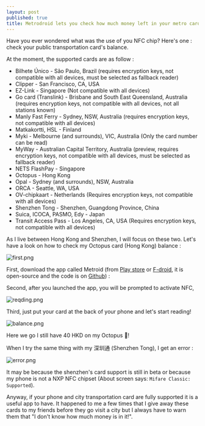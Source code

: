 ```yaml
---
layout: post
published: true
title: Metrodroid lets you check how much money left in your metro card
---
```

Have you ever wondered what was the use of you NFC chip? Here's one : check your public transportation card's balance. 

At the moment, the supported cards are as follow :
* Bilhete Único - São Paulo, Brazil (requires encryption keys, not compatible with all devices, must be selected as fallback reader)
* Clipper - San Francisco, CA, USA
* EZ-Link - Singapore (Not compatible with all devices)
* Go card (Translink) - Brisbane and South East Queensland, Australia (requires encryption keys, not compatible with all devices, not all stations known)
* Manly Fast Ferry - Sydney, NSW, Australia (requires encryption keys, not compatible with all devices)
* Matkakortti, HSL - Finland
* Myki - Melbourne (and surrounds), VIC, Australia (Only the card number can be read)
* MyWay - Australian Capital Territory, Australia (preview, requires encryption keys, not compatible with all devices, must be selected as fallback reader)
* NETS FlashPay - Singapore
* Octopus - Hong Kong
* Opal - Sydney (and surrounds), NSW, Australia
* ORCA - Seattle, WA, USA
* OV-chipkaart - Netherlands (Requires encryption keys, not compatible with all devices)
* Shenzhen Tong - Shenzhen, Guangdong Province, China
* Suica, ICOCA, PASMO, Edy - Japan
* Transit Access Pass - Los Angeles, CA, USA (Requires encryption keys, not compatible with all devices)

As I live between Hong Kong and Shenzhen, I will focus on these two. Let's have a look on how to check my Octopus card (Hong Kong) balance :

![first.png]({{site.baseurl}}/img/first.png)

First, download the app called Metroid (from [Play store](https://play.google.com/store/apps/details?id=au.id.micolous.farebot) or [F-droid](https://f-droid.org/), it is open-source and the code is on [Github](https://github.com/micolous/metrodroid)) :

Second, after you launched the app, you will be prompted to activate NFC, 

![reqding.png]({{site.baseurl}}/img/reqding.png)

Third, just put your card at the back of your phone and let's start reading! 

![balance.png]({{site.baseurl}}/img/balance.png)

Here we go I still have 40 HKD on my Octopus 🐙! 

When I try the same thing with my 深圳通  (Shenzhen Tong), I get an error :

![error.png]({{site.baseurl}}/img/error.png)


It may be because the shenzhen's card support is still in beta or because my phone is not a NXP NFC chipset (About screen says: `Mifare Classic: Supported`). 

Anyway, if your phone and city transportation card are fully supported it is a useful app to have. It happened to me a few times that I give away these cards to my friends before they go visit a city but I always have to warn them that "I don't know how much money is in it!".
